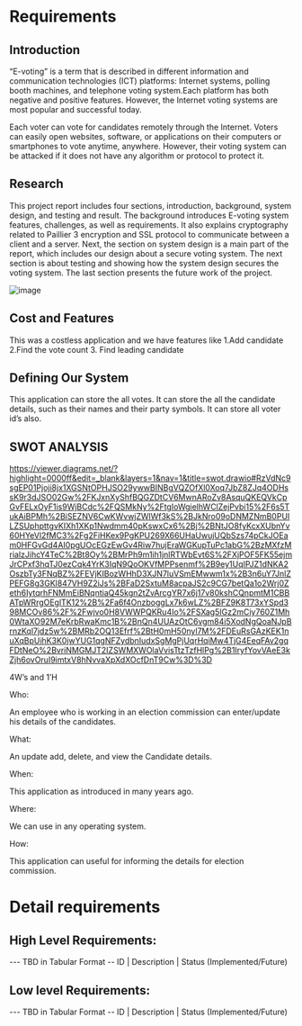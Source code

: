 # Requirements
## Introduction
 “E-voting” is a term that is described in different information and communication technologies (ICT) platforms: Internet systems, polling booth machines, and telephone voting system.Each platform has both negative and positive features. However, the Internet voting systems are most popular and successful today. 

Each voter can vote for candidates remotely through the Internet. Voters can easily open websites, software, or applications on their computers or smartphones to vote anytime, anywhere. However, their voting system can be attacked if it does not have any algorithm or protocol to protect it. 

## Research
This project report includes four sections, introduction, background, system design, and testing and result. The background introduces E-voting system features, challenges, as well as requirements. It also explains cryptography related to Paillier 3 encryption and SSL protocol to communicate between a client and a server. Next, the section on system design is a main part of the report, which includes our design about a secure voting system. The next section is about testing and showing how the system design secures the voting system. The last section presents the future work of the project.
 
 ![image](https://user-images.githubusercontent.com/62949244/114929601-a2744300-9e51-11eb-8e40-6624fba72fc7.png)

 

## Cost and Features
This was a costless application and we have features like 1.Add candidate 2.Find the vote count 
3. Find leading candidate

## Defining Our System
   This application can store the all votes. It can store the all the candidate details, such as their names and their party symbols. It can store all voter id’s also.

## SWOT ANALYSIS
https://viewer.diagrams.net/?highlight=0000ff&edit=_blank&layers=1&nav=1&title=swot.drawio#RzVdNc9sgEP01Pjoji8jx1XGSNtOPHJSO29ywwBINBgVQZOfXl0Xoq7JbZ8ZJq4ODHssK9r3dJSO02Gw%2FKJxnXyShfBQGZDtCV6MwnARoZv8AsquQKEQVkCpGvFELxOyF1is9WjBCdc%2FQSMkNy%2FtgIoWgielhWClZejPvbi15%2F6s5TukAiBPMh%2BiSEZNV6CwKWvwjZWlWf3kS%2BJkNro09oDNMZNmB0PUILZSUphpttgvKIXh1XKp1Nwdmm40pKswxCx6%2Bj%2BNtJO8fyKcxXUbnYv60HYeVl2fMC3%2Fg2FiHKex9PgKPU269X66UHaUwujUQbSzs74pCkJOEam0HFGvGd4AI0pgUOcEGzEwGv4Riw7hujEraWGKupTuPc1abG%2BzMXfzMrialzJihcY4TeC%2Bt8Oy%2BMrPh9m1ih1jnlRTWbEvt6S%2FXjPOF5FK55ejmJrCPxf3hqTJ0ezCqk4YrK3IqN9QoOKVfMPPsenmf%2B9ey1UqIPJZ1dNKA2OszbTy3FNqBZ%2FEVjKIBozWHhD3XJN7luVSmEMwwm1x%2B3n6uY7JnlZPEFG8g3GKl847VH9Z2iJs%2BFaD2SxtuM8acpaJS2c9CG7betQa1o2Wrj0Zeth6IytqrhFNMmEiBNqntiaQ45kgn2tZvArcgYR7x6j17v80kshCQnpmtM1CBBATpWRrgOEglTK12%2B%2Fa6f4OnzboggLx7k6wLZ%2BFZ9K8T73xYSpd398MCOv86%2F%2Fwjvo0H8VWWPQKRu4Io%2FSXag5IGz2mCiy760Z1Mh0WtaXO92M7eKrbRwaKmc1B%2BnQn4UUAzOtC6vgm84i5XodNgQoaNJpBrnzKql7jdz5w%2BMRb2OQ13Efrf%2BtH0mH50nyl7M%2FDEuRsGAzKEK1nuXqBpUihK3K0jwYUG1qgNFZydbnIudxSgMgPjUqrHqiMw4TjG4EeqFAv2gqFDtNeO%2BvriNMGMJT2IZSWMXWOlaVvisTtzTzfHlPg%2B1IryfYovVAeE3kZjh6ovOruI9imtxV8hNvvaXpXdXOcfDnT9Cw%3D%3D



4W’s and 1’H

Who:

An employee who is working in an election commission can enter/update his details of the candidates.

What:

An update add, delete, and view the Candidate details.

When:

This application as introduced in many years ago.

Where:

We can use in any operating system.

How:

This application can useful for informing the details for election commission.



# Detail requirements
## High Level Requirements:
--- TBD in Tabular Format 
-- ID | Description | Status (Implemented/Future)


##  Low level Requirements:
--- TBD in Tabular Format 
-- ID | Description | Status (Implemented/Future)
